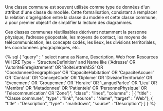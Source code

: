 Une classe commune est souvent utilisée comme type de données d'un attribut d'une classe du modèle. Cette formalisation, consistant à remplacer la relation d'agrégation entre la classe du modèle et cette classe commune, a pour premier objectif de simplifier la lecture des diagrammes.

Ces classes communes réutilisables décrivent notamment la personne physique, l’adresse géopostale, les moyens de contact, les moyens de télécommunication, les concepts codés, les lieux, les divisions territoriales, les coordonnées géographiques, etc.

{% sql {
    "query" : " select name as Name, Description, Web from Resources WHERE Type = 'StructureDefinition' and Name like ('Adresse' OR 'AutoriteEnregistrement' OR 'BoiteLettreMSS' OR 'CoordonneeGeographique' OR 'CapaciteHabitation' OR 'CapaciteAccueil' OR 'Contact' OR 'ConceptCode' OR 'Diplome' OR 'DivisionTerritoriale' OR 'Evenement' OR 'Groupement' OR 'Horaire' OR 'LangueParlee' OR 'Lieu' OR 'Membre' OR 'Metadonnee' OR 'Patientele' OR 'PersonnePhysique' OR 'Telecommunication' OR 'Zone')",
    "class" : "lines",
    "columns" : [
        { "title" : "Classe commune", "type" : "link", "source" : "Name", "target" : "Web"},
        { "title" : "Description", "type" : "markdown", "source" : "Description"}
    ]
} %}
